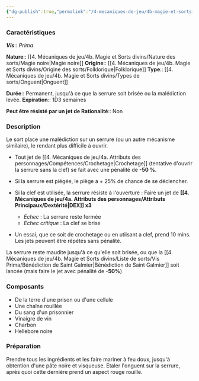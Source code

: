 ```yaml
---
{"dg-publish":true,"permalink":"/4-mecaniques-de-jeu/4b-magie-et-sorts-divins/liste-de-sorts/vis-prima/serrure-maudite/"}
---
```



### Caractéristiques 

***Vis***:: _Prima_

**Nature**:: [[4. Mécaniques de jeu/4b. Magie et Sorts divins/Nature des sorts/Magie noire\|Magie noire]]
**Origine**:: [[4. Mécaniques de jeu/4b. Magie et Sorts divins/Origine des sorts/Folklorique\|Folklorique]]
**Type**:: [[4. Mécaniques de jeu/4b. Magie et Sorts divins/Types de sorts/Onguent\|Onguent]]

**Durée**:: Permanent, jusqu'à ce que la serrure soit brisée ou la malédiction levée.
**Expiration**:: 1D3 semaines

**Peut être résisté par un jet de Rationalité**:: Non

### Description

Le sort place une malédiction sur un serrure (ou un autre mécanisme similaire), le rendant plus difficile à ouvrir. 
- Tout jet de [[4. Mécaniques de jeu/4a. Attributs des personnages/Compétences/Crochetage\|Crochetage]] (tentative d'ouvrir la serrure sans la clef) se fait avec une pénalité de **-50 %**. 
- Si la serrure est piégée, le piège a + 25% de chance de se déclencher. 
- Si la clef est utilisée, la serrure résiste à l'ouverture : Faire un jet de **[[4. Mécaniques de jeu/4a. Attributs des personnages/Attributs Principaux/Dextérité\|DEX]] x3** 
	- _Echec_ : La serrure reste fermée
	- _Echec critique_ : La clef se brise

- Un essai, que ce soit de crochetage ou en utiisant a clef, prend 10 mins. Les jets peuvent être répétés sans pénalité.

La serrure reste maudite jusqu'à ce qu'elle soit brisée, ou que la [[4. Mécaniques de jeu/4b. Magie et Sorts divins/Liste de sorts/Vis Prima/Bénédiction de Saint Galmier\|Bénédiction de Saint Galmier]] soit lancée (mais faire le jet avec pénalité de **-50%**)

### Composants

- De la terre d'une prison ou d'une cellule
- Une chaîne rouillée
- Du sang d'un prisonnier
- Vinaigre de vin 
- Charbon
- Hellebore noire

### Préparation

Prendre tous les ingrédients et les faire mariner à feu doux, jusqu'à obtention d'une pâte noire et visqueuse. 
Etaler l'onguent sur la serrure, après quoi cette dernière prend un aspect rouge rouille.



